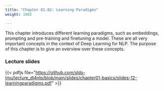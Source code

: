 ```yaml
---
title: "Chapter 01.02: Learning Paradigms"
weight: 1002

---
```

This chapter introduces different learning paradigms, such as embeddings, prompting and pre-training and finetuning a model. These are all very important concepts in the context of Deep Learning for NLP. The purpose of this chapter is to give an overview over these concepts.

<!--more-->

### Lecture slides

{{< pdfjs file="https://github.com/slds-lmu/lecture_dl4nlp/blob/main/slides/chapter01-basics/slides-12-learningparadigms.pdf" >}}

